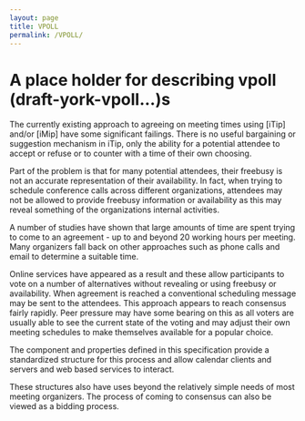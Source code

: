 ```yaml
---
layout: page
title: VPOLL
permalink: /VPOLL/
---
```


# A place holder for describing vpoll (draft-york-vpoll...)s

The currently existing approach to agreeing on meeting times using [iTip] and/or [iMip] have some significant failings. There is no useful bargaining or suggestion mechanism in iTip, only the ability for a potential attendee to accept or refuse or to counter with a time of their own choosing.

Part of the problem is that for many potential attendees, their freebusy is not an accurate representation of their availability. In fact, when trying to schedule conference calls across different organizations, attendees may not be allowed to provide freebusy information or availability as this may reveal something of the organizations internal activities.

A number of studies have shown that large amounts of time are spent trying to come to an agreement - up to and beyond 20 working hours per meeting. Many organizers fall back on other approaches such as phone calls and email to determine a suitable time.

Online services have appeared as a result and these allow participants to vote on a number of alternatives without revealing or using freebusy or availability. When agreement is reached a conventional scheduling message may be sent to the attendees. This approach appears to reach consensus fairly rapidly. Peer pressure may have some bearing on this as all voters are usually able to see the current state of the voting and may adjust their own meeting schedules to make themselves available for a popular choice.

The component and properties defined in this specification provide a standardized structure for this process and allow calendar clients and servers and web based services to interact.

These structures also have uses beyond the relatively simple needs of most meeting organizers. The process of coming to consensus can also be viewed as a bidding process.

